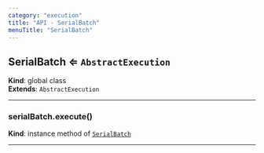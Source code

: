 ```yaml
---
category: "execution"
title: "API - SerialBatch"
menuTitle: "SerialBatch"
---
```


## SerialBatch ⇐ <code>AbstractExecution</code>&nbsp;<a name="SerialBatch" href="https://github.com/seznam/ima/blob/v17.8.0/packages/core/src/execution/SerialBatch.js#L8" target="_blank"><span class="icon"><i class="fas fa-external-link-alt fa-xs"></i></span></a>
**Kind**: global class  
**Extends**: <code>AbstractExecution</code>  

* * *

### serialBatch.execute()&nbsp;<a name="SerialBatch+execute" href="https://github.com/seznam/ima/blob/v17.8.0/packages/core/src/execution/SerialBatch.js#L12" target="_blank"><span class="icon"><i class="fas fa-external-link-alt fa-xs"></i></span></a>
**Kind**: instance method of [<code>SerialBatch</code>](#SerialBatch)  

* * *

